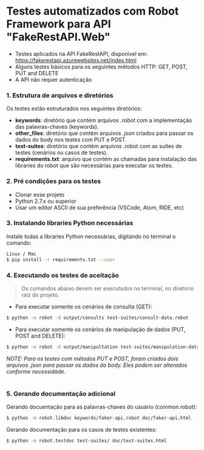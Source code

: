 # Testes automatizados com Robot Framework para API "FakeRestAPI.Web"

- Testes aplicados na API FakeRestAPI, disponível em: https://fakerestapi.azurewebsites.net/index.html
- Alguns testes básicos para os seguintes métodos HTTP: GET, POST, PUT and DELETE
- A API não requer autenticação

### 1. Estrutura de arquivos e diretórios
Os testes estão estruturados nos seguintes diretórios:

- **keywords**: diretório que contém arquivos <i>.robot</i> com a implementação das palavras-chaves (keywords).
- **other_files**: diretório que contém arquivos <i>.json</i> criados para passar os dados do body nos testes com PUT e POST.
- **test-suites**: diretório que contém arquivos .robot com as suítes de testes (cenários ou casos de testes).
- **requirements.txt**: arquivo que contém as chamadas para instalação das libraries do robot que são necessárias para executar os testes.</br>

### 2. Pré condições para os testes
- Clonar esse projeto
- Python 2.7.x ou superior
- Usar um editor ASCII de sua preferência (VSCode, Atom, RIDE, etc)</br>

### 3. Instalando libraries Python necessárias
Instale todas a libraries Python necessárias, digitando no terminal o comando:

```sh
Linux / Mac
$ pip install -r requirements.txt --user
```

### 4. Executando os testes de aceitação
> Os comandos abaixo devem ser executados no terminal, no diretório raiz do projeto.

- Para executar somente os cenários de consulta (GET): 
```sh
$ python -m robot -d output/consults test-suites/consult-data.robot
```
- Para executar somente os cenários de manipulação de dados (PUT, POST and DELETE):
```sh
$ python -m robot -d output/manipultation test-suites/manipulation-data.robot
```
<i>NOTE: Para os testes com métodos PUT e POST, foram criados dois arquivos <i>.json</i> para passar os dados do body. Eles podem ser alterados conforme necessidade.</i></br></br>

### 5. Gerando documentação adicional

Gerando docuentação para as palavras-chaves do usuário (common.robot):

```sh
$ python -m robot.libdoc keywords/faker-api.robot doc/faker-api.html
```
Gerando documentação para os casos de testes existentes:

```sh
$ python -m robot.testdoc test-suites/ doc/test-suites.html
```
